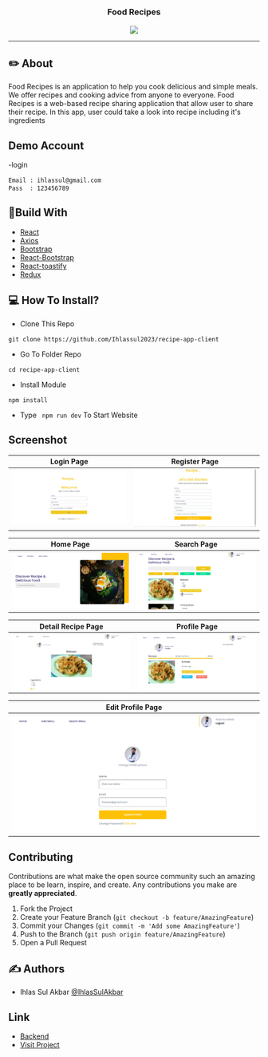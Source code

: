 <p align="center">

  <h3 align="center">Food Recipes</h3>
  <p align="center">
    <image align="center" width="100" src='./public/loading.png' />
  </p>

---

## ✏️ About

Food Recipes is an application to help you cook delicious and simple meals. We offer recipes and cooking advice from anyone to everyone. Food Recipes is a web-based recipe sharing application that allow user to share their recipe. In this app, user could take a look into recipe including it's ingredients

## Demo Account

-login

```
Email : ihlassul@gmail.com
Pass  : 123456789
```

## 🔖Build With

- [React](https://react.dev/)
- [Axios](https://www.npmjs.com/package/axios)
- [Bootstrap](https://www.npmjs.com/package/bootstrap)
- [React-Bootstrap](https://www.npmjs.com/package/reactstrap)
- [React-toastify](https://www.npmjs.com/package/react-toastify)
- [Redux](https://redux.js.org/)

## 💻 How To Install?

- Clone This Repo

```
git clone https://github.com/Ihlassul2023/recipe-app-client
```

- Go To Folder Repo

```
cd recipe-app-client
```

- Install Module

```
npm install
```

- Type ` npm run dev` To Start Website

## Screenshot

| Login Page                                        | Register Page                                              |
| ------------------------------------------------- | ---------------------------------------------------------- |
| ![Login](/public/login.png?raw=true "Login Page") | ![Register](/public/register.png?raw=true "Register Page") |

| Home Page                                            | Search Page                                                          |
| ---------------------------------------------------- | -------------------------------------------------------------------- |
| ![Landing](/public/home.png?raw=true "Landing Page") | ![Search Page](/public/searchMenu.png?raw=true "Recipe Detail Page") |

| Detail Recipe Page                                                     | Profile Page                                                   |
| ---------------------------------------------------------------------- | -------------------------------------------------------------- |
| ![Detail Recipe](/public/detailMenu.png?raw=true "Detail Recipe Page") | ![Profile Page](/public/myProfile.png?raw=true "Profile Page") |

| Edit Profile Page                                                     |
| --------------------------------------------------------------------- |
| ![Edit Profile](/public/editProfile.png?raw=true "Edit Profile Page") |

## Contributing

Contributions are what make the open source community such an amazing place to be learn, inspire, and create. Any contributions you make are **greatly appreciated**.

1. Fork the Project
2. Create your Feature Branch (`git checkout -b feature/AmazingFeature`)
3. Commit your Changes (`git commit -m 'Add some AmazingFeature'`)
4. Push to the Branch (`git push origin feature/AmazingFeature`)
5. Open a Pull Request

## ✍️ Authors

- Ihlas Sul Akbar [@IhlasSulAkbar](https://github.com/Ihlassul2023)

## Link

- [Backend](https://github.com/Ihlassul2023/restApi-recipe-app)
- [Visit Project](https://recipe-app-client-omega.vercel.app/)
